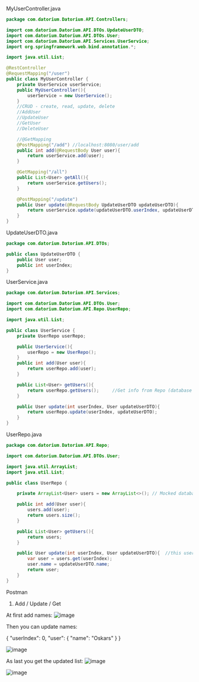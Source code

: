 MyUserController.java
```java
package com.datorium.Datorium.API.Controllers;

import com.datorium.Datorium.API.DTOs.UpdateUserDTO;
import com.datorium.Datorium.API.DTOs.User;
import com.datorium.Datorium.API.Services.UserService;
import org.springframework.web.bind.annotation.*;

import java.util.List;

@RestController
@RequestMapping("/user")
public class MyUserController {
    private UserService userService;
    public MyUserController(){
        userService = new UserService();
    }
    //CRUD - create, read, update, delete
    //AddUser
    //UpdateUser
    //GetUser
    //DeleteUser

    //@GetMapping
    @PostMapping("/add") //localhost:8080/user/add
    public int add(@RequestBody User user){
        return userService.add(user);
    }

    @GetMapping("/all")
    public List<User> getAll(){
        return userService.getUsers();
    }

    @PostMapping("/update")
    public User update(@RequestBody UpdateUserDTO updateUserDTO){
        return userService.update(updateUserDTO.userIndex, updateUserDTO.user);
    }
}
```

UpdateUserDTO.java
```java
package com.datorium.Datorium.API.DTOs;

public class UpdateUserDTO {
    public User user;
    public int userIndex;
}
```

UserService.java
```java
package com.datorium.Datorium.API.Services;

import com.datorium.Datorium.API.DTOs.User;
import com.datorium.Datorium.API.Repo.UserRepo;

import java.util.List;

public class UserService {
    private UserRepo userRepo;

    public UserService(){
        userRepo = new UserRepo();
    }
    public int add(User user){
        return userRepo.add(user);
    }

    public List<User> getUsers(){
        return userRepo.getUsers();     //Get info from Repo (database is mocked/missing in this case)
    }

    public User update(int userIndex, User updateUserDTO){
        return userRepo.update(userIndex, updateUserDTO);
    }
}
```

UserRepo.java
```java
package com.datorium.Datorium.API.Repo;

import com.datorium.Datorium.API.DTOs.User;

import java.util.ArrayList;
import java.util.List;

public class UserRepo {

    private ArrayList<User> users = new ArrayList<>(); // Mocked database

    public int add(User user){
        users.add(user);
        return users.size();
    }

    public List<User> getUsers(){
        return users;
    }

    public User update(int userIndex, User updateUserDTO){  //this user does not exist in ArrayList list, we get it from front-end
        var user = users.get(userIndex);
        user.name = updateUserDTO.name;
        return user;
    }
}
```

Postman
1. Add / Update / Get

At first add names:
![image](https://github.com/user-attachments/assets/fd257bf4-d197-4117-94da-89abef026eaa)

Then you can update names:

{
    "userIndex": 0,
    "user": {
        "name": "Oskars"
    }
}


![image](https://github.com/user-attachments/assets/6e558d77-5890-4392-a61c-66d152b3d02d)

As last you get the updated list:
![image](https://github.com/user-attachments/assets/10b82311-167c-4789-9357-972eb03ce627)




![image](https://github.com/user-attachments/assets/d0910be1-a027-4c2a-9182-7d6ed58c96a1)

